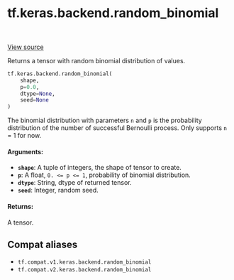 <div itemscope itemtype="http://developers.google.com/ReferenceObject">
<meta itemprop="name" content="tf.keras.backend.random_binomial" />
<meta itemprop="path" content="Stable" />
</div>

# tf.keras.backend.random_binomial

<!-- Insert buttons and diff -->

<table class="tfo-notebook-buttons tfo-api" align="left">
</table>

<a target="_blank" href="/code/stable/tensorflow/python/keras/backend.py">View source</a>



Returns a tensor with random binomial distribution of values.

``` python
tf.keras.backend.random_binomial(
    shape,
    p=0.0,
    dtype=None,
    seed=None
)
```



<!-- Placeholder for "Used in" -->

The binomial distribution with parameters `n` and `p` is the probability
distribution of the number of successful Bernoulli process. Only supports
`n` = 1 for now.

#### Arguments:


* <b>`shape`</b>: A tuple of integers, the shape of tensor to create.
* <b>`p`</b>: A float, `0. <= p <= 1`, probability of binomial distribution.
* <b>`dtype`</b>: String, dtype of returned tensor.
* <b>`seed`</b>: Integer, random seed.


#### Returns:

A tensor.


## Compat aliases

* `tf.compat.v1.keras.backend.random_binomial`
* `tf.compat.v2.keras.backend.random_binomial`

